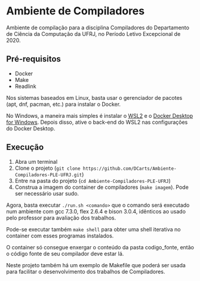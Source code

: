# Ambiente de Compiladores

Ambiente de compilação para a disciplina Compiladores do Departamento de Ciência da Computação da UFRJ, no Período Letivo Excepcional de 2020.

## Pré-requisitos

- Docker
- Make
- Readlink

Nos sistemas baseados em Linux, basta usar o gerenciador de pacotes (apt, dnf, pacman, etc.) para instalar o Docker.

No Windows, a maneira mais simples é instalar o [WSL2](https://docs.microsoft.com/pt-br/windows/wsl/install-win10) e o [Docker Desktop for Windows](https://docs.docker.com/docker-for-windows/install/). Depois disso, ative o back-end do WSL2 nas configurações do Docker Desktop.

## Execução

1. Abra um terminal
2. Clone o projeto (`git clone https://github.com/DCarts/Ambiente-Compiladores-PLE-UFRJ.git`)
3. Entre na pasta do projeto (`cd Ambiente-Compiladores-PLE-UFRJ`)
4. Construa a imagem do container de compiladores (`make imagem`). Pode ser necessário usar sudo.

Agora, basta executar `./run.sh <comando>` que o comando será executado num ambiente com gcc 7.3.0, flex 2.6.4 e bison 3.0.4, idênticos ao usado pelo professor para avaliação dos trabalhos.

Pode-se executar também `make shell` para obter uma shell iterativa no container com esses programas instalados.

O container só consegue enxergar o conteúdo da pasta codigo_fonte, então o código fonte de seu compilador deve estar lá.

Neste projeto também há um exemplo de Makefile que poderá ser usada para facilitar o desenvolvimento dos trabalhos de Compiladores.
